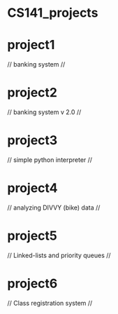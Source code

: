 # CS141_projects

# project1 #
// banking system //

# project2 #
// banking system v 2.0 //

# project3 #
// simple python interpreter // 

# project4 #
// analyzing DIVVY (bike) data //

# project5 #
// Linked-lists and priority queues // 

# project6 #
// Class registration system //
